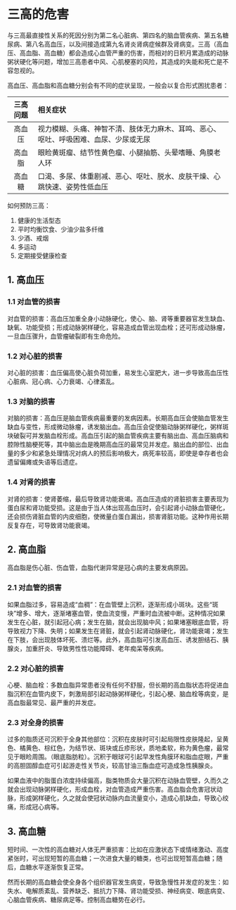 # 三高的危害

与三高最直接性关系的死因分别为第二名心脏病、第四名的脑血管疾病、第五名糖尿病、第八名高血压，以及间接造成第九名肾炎肾病症候群及肾病变。三高（高血压、高血脂、高血糖）都会造成心血管严重的伤害，而相对的日积月累造成的动脉粥状硬化等问题，增加三高患者中风、心肌梗塞的风险，其造成的失能和死亡是不容忽视的。

高血压、高血脂和高血糖分别会有不同的症状呈现，一般会以复合形式困扰患者：

| 三高问题 | 相关症状                                                                             |
|:--------:|:------------------------------------------------------------------------------------ |
| 高血压   | 视力模糊、头痛、神智不清、肢体无力麻木、耳鸣、恶心、呕吐、呼吸困难、血尿、少尿或无尿 |
| 高血脂   | 眼睑黄斑瘤、结节性黄色瘤、小腿抽筋、头晕嗜睡、角膜老人环                             |
| 高血糖   | 口渴、多尿、体重剧减、恶心、呕吐、脱水、皮肤干燥、心跳快速、姿势性低血压             |

如何预防三高：

1. 健康的生活型态
2. 平时均衡饮食、少油少盐多纤维
3. 少酒、戒烟
4. 多运动
5. 定期接受健康检查

## 1. 高血压

### 1.1 对血管的损害

对血管的损害：高血压加重全身小动脉硬化，使心、脑、肾等重要器官发生缺血、缺氧、功能受损；形成动脉粥样硬化，容易造成血管出现血栓；还可形成动脉瘤，一旦血压骤升，血管瘤破裂即有生命危险。

### 1.2 对心脏的损害

对心脏的损害：血压偏高使心脏负荷加重，易发生心室肥大，进一步导致高血压性心脏病、冠心病、心力衰竭、心律紊乱。

### 1.3 对脑的损害

对脑的损害：高血压是脑血管疾病最重要的发病因素。长期高血压会使脑血管发生缺血与变性，形成微动脉瘤，诱发脑出血。高血压会促使脑动脉粥样硬化，粥样斑块破裂可并发脑血栓形成。高血压引起的脑血管疾病主要有脑出血、高血压脑病和腔隙性脑梗死等，其中脑出血是晚期高血压的最常见并发症。脑出血的部位、出血量的多少和紧急处理情况对病人的预后影响极大，病死率较高，即使是幸存者也会遗留偏瘫或失语等后遗症。

### 1.4 对肾的损害

对肾的损害：使肾萎缩，最后导致肾功能衰竭。高血压造成的肾脏损害主要表现为蛋白尿和肾功能受损。这是由于当人体出现高血压时，会引起肾小动脉血管硬化，还会损伤肾脏血管的内皮细胞，使微量白蛋白漏出，损害肾脏功能。这种作用长期反复存在，可导致肾功能衰竭。

## 2. 高血脂

高血脂是伤心脏、伤血管，血脂代谢异常是冠心病的主要发病原因。

### 2.1 对血管的损害

如果血脂过多，容易造成“血稠”：在血管壁上沉积，逐渐形成小斑块。这些“斑块”增多、增大，逐渐堵塞血管，使血流变慢，严重时血流被中断。这种情况如果发生在心脏，就引起冠心病；发生在脑，就会出现脑中风；如果堵塞眼底血管，将导致视力下降、失明；如果发生在肾脏，就会引起肾动脉硬化，肾功能衰竭；发生在下肢，会出现肢体坏死、溃烂等。此外，高血脂可引发高血压、诱发胆结石、胰腺炎，加重肝炎、导致男性性功能障碍、老年痴呆等疾病。

### 2.2 对心脏的损害

心梗、脑血栓：多数血脂异常患者没有任何不舒服，但长期的高血脂状态将促进血脂沉积在血管内皮下，刺激局部引起动脉粥样硬化，引起心梗、脑血栓等病变，是高血脂最常见、最严重的并发症。

### 2.3 对全身的损害

过多的脂质还可沉积于全身其他部位：沉积在皮肤时可引起局限性皮肤隆起，呈黄色、橘黄色、棕红色，为结节状、斑块或丘疹形状，质地柔软，称为黄色瘤，最常见于眼睑周围。（眼底脂肪粒）。沉积于眼球可引起早发性角膜环和脂血症眼，严重的高胆固醇血症可引起游走性关节炎，较高甘油三酯血症可造成急性胰腺炎。

如果血液中的脂蛋白浓度持续偏高，脂类物质会大量沉积在动脉血管壁，久而久之就会出现动脉粥样硬化，形成血栓，对血管造成严重伤害。高血脂会危害冠状动脉，形成粥样硬化，久之就会使冠状动脉内血流量变小，造成心肌缺血，导致心绞痛，形成冠心病等。

## 3. 高血糖

短时间、一次性的高血糖对人体无严重损害：比如在应激状态下或情绪激动、高度紧张时，可出现短暂的高血糖；一次进食大量的糖类，也可出现短暂高血糖；随后，血糖水平逐渐恢复正常。

然而长期的高血糖会使全身各个组织器官发生病变，导致急慢性并发症的发生：如失水、电解质紊乱、营养缺乏、抵抗力下降、肾功能受损、神经病变、眼底病变、心脑血管疾病、糖尿病足等。控制高血糖势在必行。
